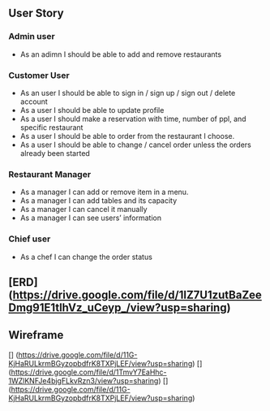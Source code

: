 ## User Story

### Admin user

- As an adimn I should be able to add and remove restaurants

### Customer User

- As an user I should be able to sign in / sign up / sign out / delete account
- As a user I should be able to update profile
- As a user I should make a reservation with time, number of ppl, and specific restaurant 
- As a user I should be able to order from the restaurant I choose.
- As a user I should be able to change / cancel order unless the orders already been started

### Restaurant Manager
- As a manager I can add or remove item in a menu.
- As a manager I can add tables and its capacity
- As a manager I can cancel it manually
- As a manager I can see users’ information

### Chief user 
- As a chef I can change the order status

## [ERD] (https://drive.google.com/file/d/1IZ7U1zutBaZeeDmg91E1tlhVz_uCeyp_/view?usp=sharing)

## Wireframe
 [] (https://drive.google.com/file/d/11G-KjHaRULkrmBGyzopbdfrK8TXPjLEF/view?usp=sharing)
 [] (https://drive.google.com/file/d/1TmvY7EaHhc-1WZlKNFJe4bjgFLkvRzn3/view?usp=sharing)
 [] (https://drive.google.com/file/d/11G-KjHaRULkrmBGyzopbdfrK8TXPjLEF/view?usp=sharing)

